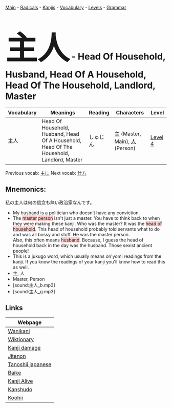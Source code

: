 <style> bigfont {font-size: 100px}</style>
[Main](../README.md) -
[Radicals](../radicals.md) -
[Kanjis](../kanjis.md) -
[Vocabulary](../vocabulary.md) -
[Levels](../levels.md) -
[Grammar](../grammar.md)
# <bigfont> 主人</bigfont> - Head Of Household, Husband, Head Of A Household, Head Of The Household, Landlord, Master 

| Vocabulary | Meanings | Reading | Characters | Level |
| --- | --- | --- | --- | --- |
| 主人 | Head Of Household, Husband, Head Of A Household, Head Of The Household, Landlord, Master | しゅじん |  [主](../kanjis/主.md) (Master, Main), [人](../kanjis/人.md) (Person) | [Level 4](../levels/wk_level4.md) |

Previous vocab: [主に](主に.md) Next vocab: [仕方](仕方.md) 

## Mnemonics:
私の主人は何の信念も無い政治家なんです。
* My husband is a politician who doesn’t have any conviction.
* The <span style="background-color:#ffcccb"> master</span> <span style="background-color:#ffcccb"> person</span> isn't just a master. You have to think back to when they were making these kanji. Who was the master? It was the <span style="background-color:#ffcccb"> head of household</span>. This head of household probably told servants what to do and was all bossy and stuff. He was the master person. <br />Also, this often means <span style="background-color:#ffcccb"> husband</span>. Because, I guess the head of household back in the day was the husband. Those sexist ancient people!
* This is a jukugo word, which usually means on'yomi readings from the kanji. If you know the readings of your kanji you'll know how to read this as well.
* 主, 人
* Master, Person
* [sound:主人_b.mp3]
* [sound:主人_g.mp3]


## Links 

| Webpage |
| --- |
| [Wanikani          ](https://www.wanikani.com/kanji/主人) |
| [Wiktionary        ](https://en.wiktionary.org/wiki/主人) |
| [Kanji damage      ](http://www.kanjidamage.com/kanji/search?utf8=✓&q=主人) |
| [Jitenon           ](https://jitenon.com/kanji/主人) |
| [Tanoshii japanese ](https://www.tanoshiijapanese.com/dictionary/kanji.cfm?k=主人) |
| [Baike             ](https://baike.baidu.com/item/主人) |
| [Kanji Alive       ](https://app.kanjialive.com/主人) |
| [Kanshudo          ](https://www.kanshudo.com/searchmn?q=主人) |
| [Koohii            ](https://kanji.koohii.com/study/kanji/主人) |
